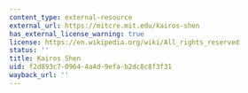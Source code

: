 ```yaml
---
content_type: external-resource
external_url: https://mitcre.mit.edu/kairos-shen
has_external_license_warning: true
license: https://en.wikipedia.org/wiki/All_rights_reserved
status: ''
title: Kairos Shen
uid: f2d893c7-0964-4a4d-9efa-b2dc8c8f3f31
wayback_url: ''
---
```

